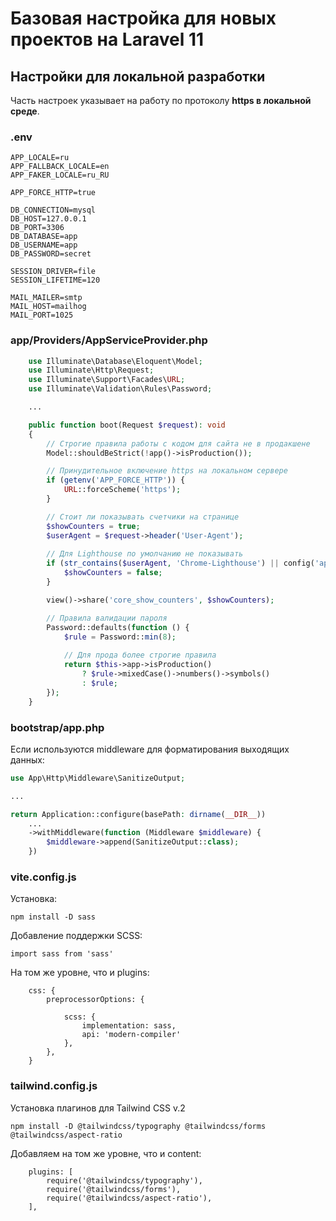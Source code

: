 # Базовая настройка для новых проектов на Laravel 11

## Настройки для локальной разработки

Часть настроек указывает на работу по протоколу **https в локальной среде**. 

### .env

```
APP_LOCALE=ru
APP_FALLBACK_LOCALE=en
APP_FAKER_LOCALE=ru_RU

APP_FORCE_HTTP=true
```

```
DB_CONNECTION=mysql
DB_HOST=127.0.0.1
DB_PORT=3306
DB_DATABASE=app
DB_USERNAME=app
DB_PASSWORD=secret
```

```
SESSION_DRIVER=file
SESSION_LIFETIME=120
```

```
MAIL_MAILER=smtp
MAIL_HOST=mailhog
MAIL_PORT=1025
```

### app/Providers/AppServiceProvider.php

```php
    use Illuminate\Database\Eloquent\Model;
    use Illuminate\Http\Request;
    use Illuminate\Support\Facades\URL;
    use Illuminate\Validation\Rules\Password;

    ...

    public function boot(Request $request): void
    {
        // Строгие правила работы с кодом для сайта не в продакшене
        Model::shouldBeStrict(!app()->isProduction());

        // Принудительное включение https на локальном сервере
        if (getenv('APP_FORCE_HTTP')) {
            URL::forceScheme('https');
        }

        // Стоит ли показывать счетчики на странице
        $showCounters = true;
        $userAgent = $request->header('User-Agent');
        
        // Для Lighthouse по умолчанию не показывать
        if (str_contains($userAgent, 'Chrome-Lighthouse') || config('app.debug')) {
            $showCounters = false;
        }

        view()->share('core_show_counters', $showCounters);

        // Правила валидации пароля
        Password::defaults(function () {
            $rule = Password::min(8);
            
            // Для прода более строгие правила
            return $this->app->isProduction()
                ? $rule->mixedCase()->numbers()->symbols()
                : $rule;
        });
    }
```

### bootstrap/app.php

Если используются middleware для форматирования выходящих данных:

```php
use App\Http\Middleware\SanitizeOutput;

...

return Application::configure(basePath: dirname(__DIR__))
    ...
    ->withMiddleware(function (Middleware $middleware) {
        $middleware->append(SanitizeOutput::class);
    })
```


### vite.config.js

Установка:

```
npm install -D sass
```

Добавление поддержки SCSS:

```
import sass from 'sass'
```

На том же уровне, что и plugins:

```
    css: {
        preprocessorOptions: {

            scss: {
                implementation: sass,
                api: 'modern-compiler'
            },
        },
    }
```

### tailwind.config.js

Установка плагинов для Tailwind CSS v.2

```
npm install -D @tailwindcss/typography @tailwindcss/forms @tailwindcss/aspect-ratio
```

Добавляем на том же уровне, что и content:

```
    plugins: [
        require('@tailwindcss/typography'),
        require('@tailwindcss/forms'),
        require('@tailwindcss/aspect-ratio'),
    ],
```
